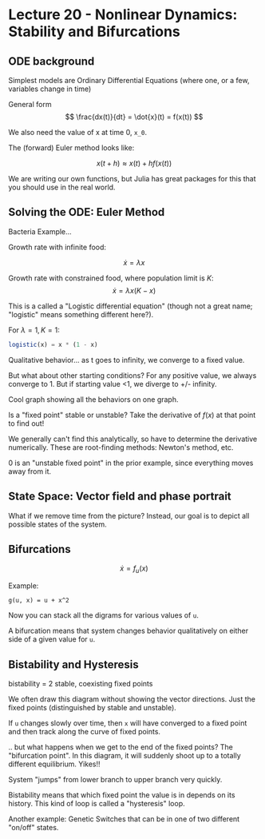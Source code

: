 # Lecture 20 - Nonlinear Dynamics: Stability and Bifurcations

## ODE background

Simplest models are Ordinary Differential Equations (where one, or a few, variables change in time)

General form
$$
\frac{dx(t)}{dt} = \dot{x}(t) = f(x(t))
$$

We also need the value of x at time 0, `x_0`.

The (forward) Euler method looks like:

$$
x(t+h) \approx x(t) + h f(x(t))
$$

We are writing our own functions, but Julia has great packages for this that you should use in the real world.

## Solving the ODE: Euler Method

Bacteria Example...

Growth rate with infinite food:

$$
\dot{x} = \lambda x
$$

Growth rate with constrained food, where population limit is $K$:
$$
\dot{x} = \lambda x (K -x)
$$

This is a called a "Logistic differential equation" (though not a great name; "logistic" means something different here?).

For $\lambda = 1, K=1$:

```julia
logistic(x) = x * (1 - x)
```

Qualitative behavior... as t goes to infinity, we converge to a fixed value.

But what about other starting conditions? For any positive value, we always converge to 1. But if starting value <1, we diverge to +/- infinity.

Cool graph showing all the behaviors on one graph.

Is a "fixed point" stable or unstable? Take the derivative of $f(x)$ at that point to find out!

We generally can't find this analytically, so have to determine the derivative numerically. These are root-finding methods: Newton's method, etc.

0 is an "unstable fixed point" in the prior example, since everything moves away from it.

## State Space: Vector field and phase portrait

What if we remove time from the picture? Instead, our goal is to depict all possible states of the system.


## Bifurcations

$$\dot{x} = f_u(x)$$

Example:

`g(u, x) = u + x^2`

Now you can stack all the digrams for various values of `u`.

A bifurcation means that system changes behavior qualitatively on either side of a given value for `u`.

## Bistability and Hysteresis

bistability = 2 stable, coexisting fixed points

We often draw this diagram without showing the vector directions. Just the fixed points (distinguished by stable and unstable).

If `u` changes slowly over time, then `x` will have converged to a fixed point and then track along the curve of fixed points.

.. but what happens when we get to the end of the fixed points? The "bifurcation point".
In this diagram, it will suddenly shoot up to a totally different equilibrium. Yikes!!

System "jumps" from lower branch to upper branch very quickly.

Bistability means that which fixed point the value is in depends on its history.
This kind of loop is called a "hysteresis" loop.

Another example: Genetic Switches that can be in one of two different "on/off" states.

